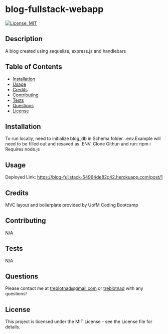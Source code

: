 # blog-fullstack-webapp

[![License: MIT](https://img.shields.io/badge/License-MIT-yellow.svg)](https://opensource.org/licenses/MIT)

## Description

A blog created using sequelize, express.js and handlebars

## Table of Contents

- [Installation](#installation)
- [Usage](#usage)
- [Credits](#credits)
- [Contributing](#contributing)
- [Tests](#tests)
- [Questions](#questions)
- [License](#license)

## Installation

To run locally, need to initialize blog_db in Schema folder.
.env.Example will need to be filled out and resaved as .ENV.
Clone Githun and run: npm i
Requires node.js

## Usage

Deployed Link:
https://blog-fullstack-54964de82c42.herokuapp.com/post/1

## Credits

MVC layout and boilerplate provided by UofM Coding Bootcamp

## Contributing

N/A

## Tests

N/A

## Questions

Please contact me at [treblotnad@gmail.com](mailto:treblotnad@gmail.com) or [treblotnad](github.com/treblotnad) with any questions!

## License

This project is licensed under the MIT License - see the License file for details.
